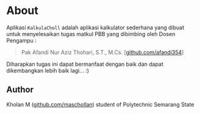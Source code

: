 # About

Aplikasi `KalkulaCholl` adalah aplikasi kalkulator sederhana yang dibuat untuk menyelesaikan tugas matkul PBB yang dibimbing oleh Dosen Pengampu :

> Pak Afandi Nur Aziz Thohari, S.T., M.Cs. [[github.com/afandi354](https://github.com/ "Menuju githubnya pak afandi")]

Diharapkan tugas ini dapat bermanfaat dengan baik dan dapat dikembangkan lebih baik lagi... :)

## Author
Kholan M ([github.com/maschollan](https://github.com/maschollan "Menuju githubnya saya")) student of Polytechnic Semarang State